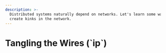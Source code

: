 ```yaml
---
description: >-
  Distributed systems naturally depend on networks. Let's learn some ways to
  create kinks in the network.
---
```


# Tangling the Wires \(\`ip\`\)

